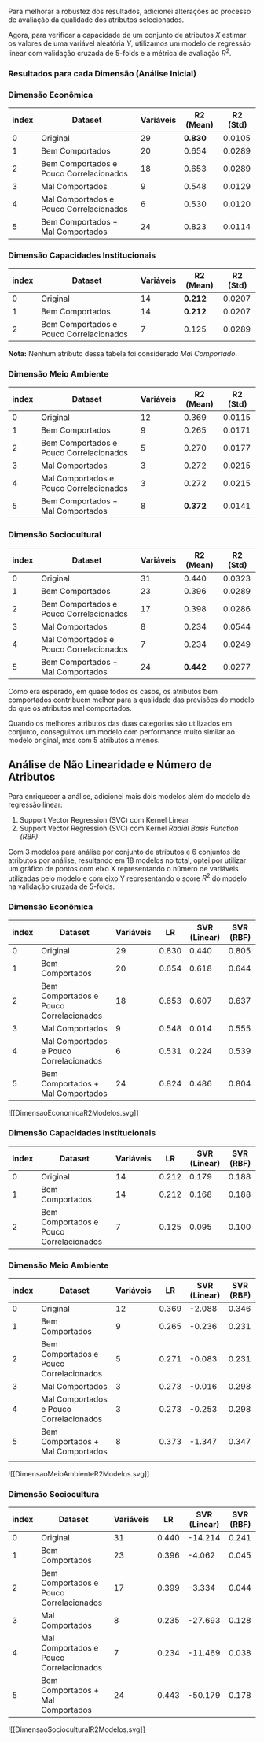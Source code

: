 Para melhorar a robustez dos resultados, adicionei alterações ao processo de avaliação da qualidade dos atributos selecionados. 

Agora, para verificar a capacidade de um conjunto de atributos $X$ estimar os valores de uma variável aleatória $Y$, utilizamos um modelo de regressão linear com validação cruzada de 5-folds e a métrica de avaliação $R^2$.
### Resultados para cada Dimensão (Análise Inicial)

### Dimensão Econômica
| index | Dataset                                 | Variáveis | R2 \(Mean\) | R2 \(Std\) |
| ----- | --------------------------------------- | --------- | ----------- | ---------- |
| 0     | Original                                | 29        | **0\.830**  | 0\.0105    |
| 1     | Bem Comportados                         | 20        | 0\.654      | 0\.0289    |
| 2     | Bem Comportados e Pouco Correlacionados | 18        | 0\.653      | 0\.0289    |
| 3     | Mal Comportados                         | 9         | 0\.548      | 0\.0129    |
| 4     | Mal Comportados e Pouco Correlacionados | 6         | 0\.530      | 0\.0120    |
| 5     | Bem Comportados + Mal Comportados       | 24        | 0\.823      | 0\.0114    |

### Dimensão Capacidades Institucionais
| index | Dataset                                 | Variáveis | R2 \(Mean\) | R2 \(Std\) |
| ----- | --------------------------------------- | --------- | ----------- | ---------- |
| 0     | Original                                | 14        | **0\.212**  | 0\.0207    |
| 1     | Bem Comportados                         | 14        | **0\.212**  | 0\.0207    |
| 2     | Bem Comportados e Pouco Correlacionados | 7         | 0\.125      | 0\.0289    |
**Nota:** Nenhum atributo dessa tabela foi considerado *Mal Comportado*.

### Dimensão Meio Ambiente
| index | Dataset                                 | Variáveis | R2 \(Mean\) | R2 \(Std\) |
| ----- | --------------------------------------- | --------- | ----------- | ---------- |
| 0     | Original                                | 12        | 0\.369      | 0\.0115    |
| 1     | Bem Comportados                         | 9         | 0\.265      | 0\.0171    |
| 2     | Bem Comportados e Pouco Correlacionados | 5         | 0\.270      | 0\.0177    |
| 3     | Mal Comportados                         | 3         | 0\.272      | 0\.0215    |
| 4     | Mal Comportados e Pouco Correlacionados | 3         | 0\.272      | 0\.0215    |
| 5     | Bem Comportados + Mal Comportados       | 8         | **0\.372**  | 0\.0141    |

### Dimensão Sociocultural
| index | Dataset                                 | Variáveis | R2 \(Mean\) | R2 \(Std\) |
| ----- | --------------------------------------- | --------- | ----------- | ---------- |
| 0     | Original                                | 31        | 0\.440      | 0\.0323    |
| 1     | Bem Comportados                         | 23        | 0\.396      | 0\.0289    |
| 2     | Bem Comportados e Pouco Correlacionados | 17        | 0\.398      | 0\.0286    |
| 3     | Mal Comportados                         | 8         | 0\.234      | 0\.0544    |
| 4     | Mal Comportados e Pouco Correlacionados | 7         | 0\.234      | 0\.0249    |
| 5     | Bem Comportados + Mal Comportados       | 24        | **0\.442**  | 0\.0277    |

Como era esperado, em quase todos os casos, os atributos bem comportados contribuem melhor para a qualidade das previsões do modelo do que os atributos mal comportados.

Quando os melhores atributos das duas categorias são utilizados em conjunto, conseguimos um modelo com performance muito similar ao modelo original, mas com 5 atributos a menos.

## Análise de Não Linearidade e Número de Atributos

Para enriquecer a análise, adicionei mais dois modelos além do modelo de regressão linear: 
1. Support Vector Regression (SVC) com Kernel Linear
2. Support Vector Regression (SVC) com Kernel *Radial Basis Function (RBF)*

Com 3 modelos para análise por conjunto de atributos e 6 conjuntos de atributos por análise, resultando em 18 modelos no total, optei por utilizar um gráfico de pontos com eixo X representando o número de variáveis utilizadas pelo modelo e com eixo Y representando o score $R^2$ do modelo na validação cruzada de 5-folds.

### Dimensão Econômica
| index | Dataset                                   | Variáveis | LR      | SVR (Linear) | SVR (RBF) |
|-------|-------------------------------------------|-----------|---------|--------------|-----------|
| 0     | Original                                  | 29        | 0.830   | 0.440        | 0.805     |
| 1     | Bem Comportados                           | 20        | 0.654   | 0.618        | 0.644     |
| 2     | Bem Comportados e Pouco Correlacionados   | 18        | 0.653   | 0.607        | 0.637     |
| 3     | Mal Comportados                           | 9         | 0.548   | 0.014        | 0.555     |
| 4     | Mal Comportados e Pouco Correlacionados   | 6         | 0.531   | 0.224        | 0.539     |
| 5     | Bem Comportados + Mal Comportados         | 24        | 0.824   | 0.486        | 0.804     |

![[DimensaoEconomicaR2Modelos.svg]]

### Dimensão Capacidades Institucionais
| index | Dataset                                 | Variáveis | LR      | SVR (Linear) | SVR (RBF) |
|-------|-----------------------------------------|-----------|---------|--------------|-----------|
| 0     | Original                                | 14        | 0.212   | 0.179        | 0.188     |
| 1     | Bem Comportados                         | 14        | 0.212   | 0.168        | 0.188     |
| 2     | Bem Comportados e Pouco Correlacionados | 7         | 0.125   | 0.095        | 0.100     |

### Dimensão Meio Ambiente
| index | Dataset                                 | Variáveis | LR    | SVR (Linear) | SVR (RBF) |
| ----- | --------------------------------------- | --------- | ----- | ------------ | --------- |
| 0     | Original                                | 12        | 0.369 | -2.088       | 0.346     |
| 1     | Bem Comportados                         | 9         | 0.265 | -0.236       | 0.231     |
| 2     | Bem Comportados e Pouco Correlacionados | 5         | 0.271 | -0.083       | 0.231     |
| 3     | Mal Comportados                         | 3         | 0.273 | -0.016       | 0.298     |
| 4     | Mal Comportados e Pouco Correlacionados | 3         | 0.273 | -0.253       | 0.298     |
| 5     | Bem Comportados + Mal Comportados       | 8         | 0.373 | -1.347       | 0.347     |
|       |                                         |           |       |              |           |

![[DimensaoMeioAmbienteR2Modelos.svg]]

### Dimensão Sociocultura
| index | Dataset                                 | Variáveis | LR    | SVR (Linear) | SVR (RBF) |
| ----- | --------------------------------------- | --------- | ----- | ------------ | --------- |
| 0     | Original                                | 31        | 0.440 | -14.214      | 0.241     |
| 1     | Bem Comportados                         | 23        | 0.396 | -4.062       | 0.045     |
| 2     | Bem Comportados e Pouco Correlacionados | 17        | 0.399 | -3.334       | 0.044     |
| 3     | Mal Comportados                         | 8         | 0.235 | -27.693      | 0.128     |
| 4     | Mal Comportados e Pouco Correlacionados | 7         | 0.234 | -11.469      | 0.038     |
| 5     | Bem Comportados + Mal Comportados       | 24        | 0.443 | -50.179      | 0.178     |

![[DimensaoSocioculturalR2Modelos.svg]]
